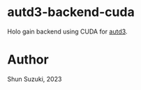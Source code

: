 # autd3-backend-cuda

Holo gain backend using CUDA for [autd3](https://github.com/shinolab/autd3).

# Author

Shun Suzuki, 2023
